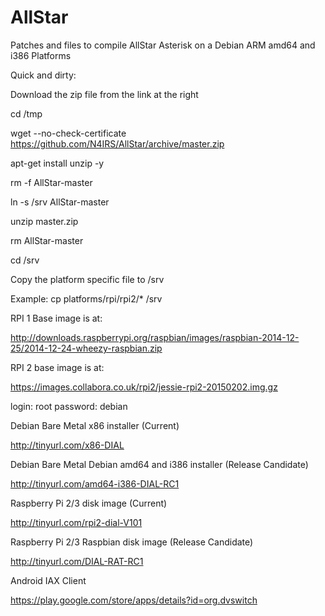 # AllStar
Patches and files to compile AllStar Asterisk on a Debian ARM amd64 and i386 Platforms

Quick and dirty:

Download the zip file from the link at the right

cd /tmp

wget --no-check-certificate https://github.com/N4IRS/AllStar/archive/master.zip

apt-get install unzip -y

rm -f AllStar-master

ln -s /srv AllStar-master

unzip master.zip

rm AllStar-master

cd /srv

Copy the platform specific file to /srv

Example: cp platforms/rpi/rpi2/* /srv

RPI 1 Base image is at:

http://downloads.raspberrypi.org/raspbian/images/raspbian-2014-12-25/2014-12-24-wheezy-raspbian.zip

RPI 2 base image is at:

https://images.collabora.co.uk/rpi2/jessie-rpi2-20150202.img.gz

login: root	password: debian


Debian Bare Metal x86 installer (Current)

http://tinyurl.com/x86-DIAL

Debian Bare Metal Debian amd64 and i386 installer (Release Candidate)

http://tinyurl.com/amd64-i386-DIAL-RC1

Raspberry Pi 2/3 disk image (Current)

http://tinyurl.com/rpi2-dial-V101

Raspberry Pi 2/3 Raspbian disk image (Release Candidate)

http://tinyurl.com/DIAL-RAT-RC1

Android IAX Client

https://play.google.com/store/apps/details?id=org.dvswitch


